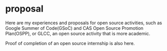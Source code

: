 # proposal

Here are my  experiences and proposals for open source activities, such as Google Summer of Code(GSoC) and CAS Open Source Promotion Plan(OSPP), or GLCC, an open source activity that is more academic.

Proof of completion of an open source internship is also here.
